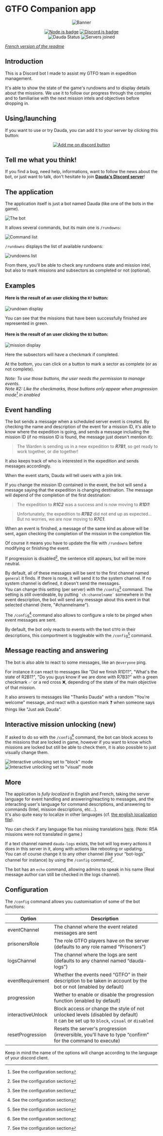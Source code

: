 # GTFO Companion app

<p align="center"><img alt="Banner" title="Banner" src="https://raw.githubusercontent.com/cogilabs/GTFOBot/master/Images/GTFOBot-Banner-tr.png?raw=true"></p>

<p align="center">
    <a href="https://nodejs.org/" target="_blank"><img alt="Node.js badge" title="Using Node.js!" src="https://img.shields.io/badge/node.js-233056?style=for-the-badge&logo=node.js&logoColor=white"/></a>
    <a href="https://discord.js.org/" target="_blank"><img alt="Discord.js badge" title="Using Discord.js!" src="https://img.shields.io/badge/-Discord.js-5865F2?style=for-the-badge&logo=discord.js"/></a><br>
    <img alt="Dauda Status" src="https://img.shields.io/endpoint?url=https%3A%2F%2Fcogilabs.eu%2FGTFOBotStateCheck%2Fstate?style=for-the-badge"/>
    <img alt="Servers joined" src="https://img.shields.io/endpoint?url=https%3A%2F%2Fcogilabs.eu%2FGTFOBotStateCheck%2Fservers?style=for-the-badge"/><br>
</p>

[*French version of the readme*](/localizedReadme/README-fr.md)

## Introduction
This is a Discord bot I made to assist my GTFO team in expedition management.

It's able to show the state of the game's rundowns and to display details about the missions.
We use it to follow our progress through the complex and to familiarise with the next mission intels and objectives before dropping in.

## Using/launching

If you want to use or try Dauda, you can add it to your server by clicking this button:
<p align="center"><a href="https://discord.com/api/oauth2/authorize?client_id=1050757215885209640&permissions=283736656976&scope=bot" target="_blank"><img alt="Add me on discord button" title="Add me on your discord server!" src="https://img.shields.io/badge/Add%20Dauda%20on-Discord-5865F2?style=for-the-badge"></a></p>  
  
## Tell me what you think!

If you find a bug, need help, informations, want to follow the news about the bot, or just want to talk, don't hesitate to join **[Dauda's Discord server](https://discord.gg/bwWBc8phma)**!


## The application
The application itself is just a bot named Dauda (like one of the bots in the game).

![The bot](/Images/dauda.png?raw=true)

It allows several commands, but its main one is `/rundowns`:  

![Command list](/Images/commands.png?raw=true)

`/rundowns` displays the list of available rundowns:

![rundowns list](/Images/rundownsList.png?raw=true)

From there, you'll be able to check any rundowns state and mission intel, but also to mark missions and subsectors as completed or not (optional).

## Examples

#### Here is the result of an user clicking the `R7` button:

![rundown display](/Images/rundown.png?raw=true)

You can see that the missions that have been successfully finished are represented in green.

#### Here is the result of an user clicking the `B3` button:

![mission display](/Images/mission.png?raw=true)

Here the subsectors will have a checkmark if completed.

At the bottom, you can click on a button to mark a sector as complete (or as not complete).  
  
*Note: To use those buttons, the user needs the permission to manage events.*  
*Note #2: Like the checkmarks, those buttons only appear when progression mode[^1] in enabled*

## Event handling

The bot sends a message when a scheduled server event is created. By checking the name and description of the event for a mission ID, it's able to know where the expedition is going, and sends a message including the mission ID (if no mission ID is found, the message just doesn't mention it):
  
> The Warden is sending us in a new expedition to ***R7B1***, so get ready to work together, or die together!  
  
It also keeps track of who is interested in the expedition and sends messages accordingly.  
  
When the event starts, Dauda will tell users with a join link.  
  
If you change the mission ID contained in the event, the bot will send a message saying that the expedition is changing destination. The message will depend of the completion of the first destination:

> The expedition to ***R1C2*** was a success and is now moving to ***R1D1***!  
  
> Unfortunately, the expedition to ***R7B2*** did not end up as expected... But no worries, we are now moving to ***R7C1***.  
  
When an event is finished, a message of the same kind as above will be sent, again checking the completion of the mission in the completion file.  
  
Of course it means you have to update the file with `/rundowns` before modifying or finishing the event.  
  
If progression is disabled[^1], the sentence still appears, but will be more neutral.
  
By default, all of these messages will be sent to the first channel named `general` it finds. If there is none, it will send it to the system channel. If no system channel is defined, it doesn't send the messages.  
You can change this setting (per server) with the `/config`[^1] command.
The setting is still overideable, by putting `` `ch:channelname` `` somewhere in the event description, the bot will send any message about this event in that selected channel (here, "#channelname").  
  
The `/config`[^1] command also allows to configure a role to be pinged when event messages are sent.
  
By default, the bot only reacts to events with the text `GTFO` in their descriptions, this comportment is toggleable with the `/config`[^1] command.

## Message reacting and answering

The bot is also able to react to some messages, like an `@everyone` ping.  
   
For instance it can react to messages like "Did we finish R1D1?", "What's the state of R2B1?", "Do you guys know if we are done with R7B3?" with a green checkmark ✅ or a red cross ❌, depending of the state of the main objective of that mission.  
  
It also answers to messages like "Thanks Dauda" with a random "You're welcome" message, and react with a question mark ❓ when someone says things like "Just ask Dauda".

## Interactive mission unlocking (new)

If asked to do so with the `/config`[^1] command, the bot can block access to the missions that are locked in game, however if you want to know which missions are locked but still be able to check them, it is also possible to just visually change them.

![Interactive unlocking set to "block" mode](/Images/unlockMechanism.png?raw=true "Interactive unlocking set to \"block\" mode") ![Interactive unlocking set to "visual" mode](/Images/visuallyPlayable.png?raw=true "Interactive unlocking set to \"visual\" mode")

## More

The application is *fully localized* in English and French, taking the server language for event handling and answering/reacting to messages, and the interacting user's language for command descriptions, and answering to commands (Intel, mission descriptions, etc...).  
It's also quite easy to localize in other languages (cf. [the english localization file](/localization/en-US.json)).  
  
You can check if any language file has missing translations [here](https://cogilabs.eu/GTFOBotStateCheck/missingLoc.json). (Note: R5A missions were not translated in game.)
  
If a text channel named `dauda-logs` exists, the bot will log every actions it does in this server in it, along with actions like rebooting or updating.  
You can of course change it to any other channel (like your “bot-logs” channel for instance) by using the `/config` command[^1].  
  
The bot has an `echo` command, allowing admins to speak in his name (Real message author can still be checked in the logs channel).  

## Configuration

The `/config` command allows you customisation of some of the bot functions:  
<!--Table directly in html because I couldn't transform it from markdown to html for my website-->
<table>
    <thead>
        <tr>
            <th>Option</th>
            <th>Description</th>
        </tr>
    </thead>
    <tbody>
        <tr>
            <td>eventChannel</td>
            <td>The channel where the event related messages are sent</td>
        </tr>
        <tr>
            <td>prisonersRole</td>
            <td>The role GTFO players have on the server (defaults to any role named “Prisoners”)</td>
        </tr>
        <tr>
            <td>logsChannel</td>
            <td>The channel where the logs are sent (defaults to any channel named “dauda-logs”)</td>
        </tr>
        <tr>
            <td>eventRequirement</td>
            <td>Whether the events need “GTFO” in their description to be taken in account by the bot or not (enabled by default)</td>
        </tr>
        <tr>
            <td>progression</td>
            <td>Wether to enable or disable the progression function (enabled by default)</td>
        </tr>
        <tr>
            <td>interactiveUnlock</td>
            <td>Block access or change the style of not unlocked levels (disabled by default)<br> It can be set up to <code>block</code>, <code>visual</code> or <code>disabled</code></td>
        </tr>
        <tr>
            <td>resetProgression</td>
            <td>Resets the server&#39;s progression (irreversible, you&#39;ll have to type “confirm” for the command to execute)</td>
        </tr>
    </tbody>
</table>  

Keep in mind the name of the options will change according to the language of your discord client.

<!--footnotes-->
[^1]:See the configuration section